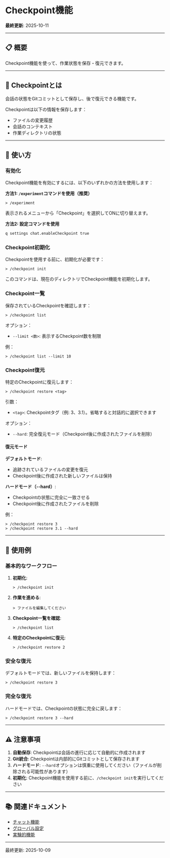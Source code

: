 # Checkpoint機能

**最終更新**: 2025-10-11

---

## 📋 概要

Checkpoint機能を使って、作業状態を保存・復元できます。

---

## 💾 Checkpointとは

会話の状態をGitコミットとして保存し、後で復元できる機能です。

Checkpointは以下の情報を保存します：
- ファイルの変更履歴
- 会話のコンテキスト
- 作業ディレクトリの状態

---

## 🚀 使い方

### 有効化

Checkpoint機能を有効にするには、以下のいずれかの方法を使用します：

**方法1: `/experiment`コマンドを使用（推奨）**

```
> /experiment
```

表示されるメニューから「Checkpoint」を選択してONに切り替えます。

**方法2: 設定コマンドを使用**

```bash
q settings chat.enableCheckpoint true
```

### Checkpoint初期化

Checkpointを使用する前に、初期化が必要です：

```
> /checkpoint init
```

このコマンドは、現在のディレクトリでCheckpoint機能を初期化します。

### Checkpoint一覧

保存されているCheckpointを確認します：

```
> /checkpoint list
```

オプション：
- `--limit <数>`: 表示するCheckpoint数を制限

例：
```
> /checkpoint list --limit 10
```

### Checkpoint復元

特定のCheckpointに復元します：

```
> /checkpoint restore <tag>
```

引数：
- `<tag>`: Checkpointタグ（例: 3、3.1）。省略すると対話的に選択できます

オプション：
- `--hard`: 完全復元モード（Checkpoint後に作成されたファイルを削除）

#### 復元モード

**デフォルトモード**:
- 追跡されているファイルの変更を復元
- Checkpoint後に作成された新しいファイルは保持

**ハードモード（--hard）**:
- Checkpointの状態に完全に一致させる
- Checkpoint後に作成されたファイルを削除

例：
```
> /checkpoint restore 3
> /checkpoint restore 3.1 --hard
```

---

## 📝 使用例

### 基本的なワークフロー

1. **初期化**:
   ```
   > /checkpoint init
   ```

2. **作業を進める**:
   ```
   > ファイルを編集してください
   ```

3. **Checkpoint一覧を確認**:
   ```
   > /checkpoint list
   ```

4. **特定のCheckpointに復元**:
   ```
   > /checkpoint restore 2
   ```

### 安全な復元

デフォルトモードでは、新しいファイルを保持します：

```
> /checkpoint restore 3
```

### 完全な復元

ハードモードでは、Checkpointの状態に完全に戻します：

```
> /checkpoint restore 3 --hard
```

---

## ⚠️ 注意事項

1. **自動保存**: Checkpointは会話の進行に応じて自動的に作成されます
2. **Git統合**: Checkpointは内部的にGitコミットとして保存されます
3. **ハードモード**: `--hard`オプションは慎重に使用してください（ファイルが削除される可能性があります）
4. **初期化**: Checkpoint機能を使用する前に、`/checkpoint init`を実行してください

---

## 📚 関連ドキュメント

- [チャット機能](01_chat.md)
- [グローバル設定](../03_configuration/03_global-settings.md)
- [実験的機能](07_experimental.md)

---

最終更新: 2025-10-09
